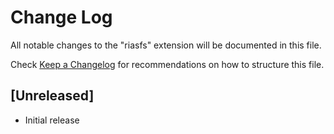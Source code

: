 # Change Log

All notable changes to the "riasfs" extension will be documented in this file.

Check [Keep a Changelog](http://keepachangelog.com/) for recommendations on how to structure this file.

## [Unreleased]

- Initial release